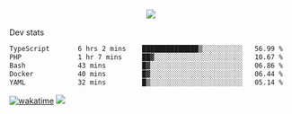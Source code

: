 <h3 align="center">
  <a href="https://github.com/spoopy2023">
      <img src="https://github-profile-trophy.vercel.app/?username=Spoopy2023&no-bg=true&no-frame=true">
  </a>
</h3>

Dev stats
<!--START_SECTION:waka-->

```txt
TypeScript       6 hrs 2 mins    ██████████████▒░░░░░░░░░░   56.99 %
PHP              1 hr 7 mins     ██▓░░░░░░░░░░░░░░░░░░░░░░   10.67 %
Bash             43 mins         █▓░░░░░░░░░░░░░░░░░░░░░░░   06.86 %
Docker           40 mins         █▓░░░░░░░░░░░░░░░░░░░░░░░   06.44 %
YAML             32 mins         █▒░░░░░░░░░░░░░░░░░░░░░░░   05.14 %
```

<!--END_SECTION:waka-->
[![wakatime](https://wakatime.com/badge/user/018ece4c-ff65-47b1-86a2-26e4e720c978.svg)](https://wakatime.com/@mac_g)
<img src="https://camo.githubusercontent.com/935c1e1091fb0ce9d975d06263ed4bc014721cd7e52b557f59b07c85da01afe3/68747470733a2f2f6b6f6d617265762e636f6d2f67687076632f3f757365726e616d653d5843726166744d616e3532266c6162656c3d566965777326636f6c6f723d626c7565267374796c653d706c6173746963">
